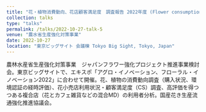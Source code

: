 ```yaml
---
title: "花・植物消費動向、花店顧客満足度　調査報告 2022年度 (Flower consumption and flower shop Consumer Satisfaction survey 2022, Japan, FY2022)"
collection: talks
type: "talks"
permalink: /talks/2022-10-27-talk-5
venue: "農水省生産強化対策事業"
date: 2022-10-27
location: "東京ビッグサイト 会議棟 Tokyo Big Sight, Tokyo, Japan"
---
```

農林水産省生産強化対策事業　ジャパンフラワー強化プロジェクト推進事業検討会。東京ビッグサイトで、エキスポ「アグロ・イノベーション、フローラル・イノベーション2022」に合わせて開催。花、植物の消費動向調査（購入状況、環境認証の経時評価）、花小売店利用状況・顧客満足度（CS）調査、高評価を得つつある複合店（花とカフェ雑貨などの混合MD）の利用者分析。国産花き生産流通強化推進協議会。
  　
